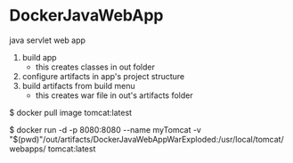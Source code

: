 # DockerJavaWebApp
java servlet web app

 1. build app
     - this creates classes in out folder
 2. configure artifacts in app's project structure
 3. build artifacts from build menu
     - this creates war file in out's artifacts folder



$ docker pull image tomcat:latest

$ docker run -d -p 8080:8080 --name myTomcat -v "$(pwd)"/out/artifacts/DockerJavaWebAppWarExploded:/usr/local/tomcat/webapps/ tomcat:latest
